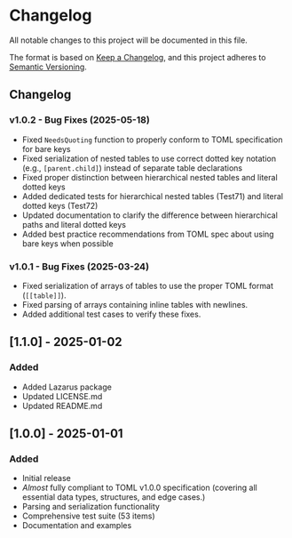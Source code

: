 # Changelog

All notable changes to this project will be documented in this file.

The format is based on [Keep a Changelog](https://keepachangelog.com/en/1.0.0/),
and this project adheres to [Semantic Versioning](https://semver.org/spec/v2.0.0.html).


## Changelog

### v1.0.2 - Bug Fixes (2025-05-18)

- Fixed `NeedsQuoting` function to properly conform to TOML specification for bare keys
- Fixed serialization of nested tables to use correct dotted key notation (e.g., `[parent.child]`) instead of separate table declarations
- Fixed proper distinction between hierarchical nested tables and literal dotted keys
- Added dedicated tests for hierarchical nested tables (Test71) and literal dotted keys (Test72)
- Updated documentation to clarify the difference between hierarchical paths and literal dotted keys
- Added best practice recommendations from TOML spec about using bare keys when possible

### v1.0.1 - Bug Fixes (2025-03-24)

- Fixed serialization of arrays of tables to use the proper TOML format (`[[table]]`).
- Fixed parsing of arrays containing inline tables with newlines.
- Added additional test cases to verify these fixes.


## [1.1.0] - 2025-01-02

### Added
- Added Lazarus package
- Updated LICENSE.md
- Updated README.md

## [1.0.0] - 2025-01-01

### Added
- Initial release
- _Almost_ fully compliant to TOML v1.0.0 specification (covering all essential data types, structures, and edge cases.)
- Parsing and serialization functionality
- Comprehensive test suite (53 items)
- Documentation and examples